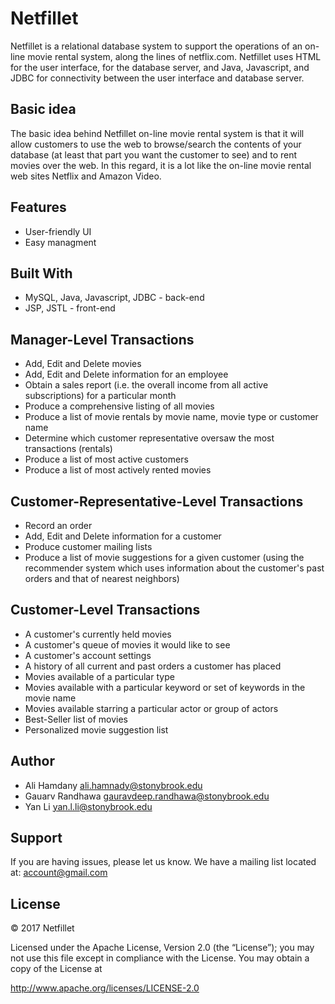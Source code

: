 # Netfillet


Netfillet is a relational database system to support the operations of an on-line movie rental system, along the lines of netflix.com. 
Netfillet uses HTML for the user interface, for the database server, and Java, Javascript, and JDBC for connectivity between the user interface and database server.


Basic idea
--------

The basic idea behind Netfillet on-line movie rental system is that it will allow customers to use the web to browse/search the contents of your database (at least that part you want the customer to see) and to rent movies over the web. 
In this regard, it is a lot like the on-line movie rental web sites Netflix and Amazon Video.

Features
--------
* User-friendly UI
* Easy managment


Built With
--------

* MySQL, Java, Javascript, JDBC - back-end
* JSP, JSTL - front-end

Manager-Level Transactions
-------

* Add, Edit and Delete movies
* Add, Edit and Delete information for an employee
* Obtain a sales report (i.e. the overall income from all active subscriptions) for a particular month
* Produce a comprehensive listing of all movies
* Produce a list of movie rentals by movie name, movie type or customer name
* Determine which customer representative oversaw the most transactions (rentals)
* Produce a list of most active customers
* Produce a list of most actively rented movies

Customer-Representative-Level Transactions
-------

* Record an order
* Add, Edit and Delete information for a customer
* Produce customer mailing lists
* Produce a list of movie suggestions for a given customer (using the recommender system which uses information about the customer's past orders and that of nearest neighbors)

Customer-Level Transactions
-------

* A customer's currently held movies
* A customer's queue of movies it would like to see
* A customer's account settings
* A history of all current and past orders a customer has placed
* Movies available of a particular type
* Movies available with a particular keyword or set of keywords in the movie name
* Movies available starring a particular actor or group of actors
* Best-Seller list of movies
* Personalized movie suggestion list


Author
-------

* Ali Hamdany ali.hamnady@stonybrook.edu
* Gauarv Randhawa gauravdeep.randhawa@stonybrook.edu
* Yan Li  yan.l.li@stonybrook.edu

Support
-------

If you are having issues, please let us know.
We have a mailing list located at: account@gmail.com

License
-------

© 2017 Netfillet

Licensed under the Apache License, Version 2.0 (the “License”); you may not use this file except in compliance with the License. You may obtain a copy of the License at

http://www.apache.org/licenses/LICENSE-2.0
